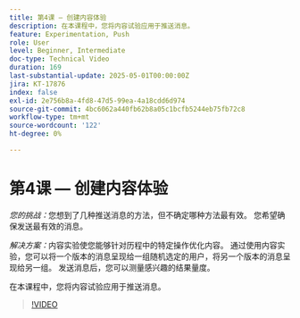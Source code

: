 ```yaml
---
title: 第4课 — 创建内容体验
description: 在本课程中，您将内容试验应用于推送消息。
feature: Experimentation, Push
role: User
level: Beginner, Intermediate
doc-type: Technical Video
duration: 169
last-substantial-update: 2025-05-01T00:00:00Z
jira: KT-17876
index: false
exl-id: 2e756b8a-4fd8-47d5-99ea-4a18cdd6d974
source-git-commit: 4bc6062a440fb62b8a05c1bcfb5244eb75fb72c8
workflow-type: tm+mt
source-wordcount: '122'
ht-degree: 0%

---
```


# 第4课 — 创建内容体验

*您的挑战：*&#x200B;您想到了几种推送消息的方法，但不确定哪种方法最有效。 您希望确保发送最有效的消息。 

*解决方案：*&#x200B;内容实验使您能够针对历程中的特定操作优化内容。 通过使用内容实验，您可以将一个版本的消息呈现给一组随机选定的用户，将另一个版本的消息呈现给另一组。 发送消息后，您可以测量感兴趣的结果量度。

在本课程中，您将内容试验应用于推送消息。

>[!VIDEO](https://video.tv.adobe.com/v/3457924/?learn=on&enablevpops)
